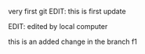 very first git
EDIT: this is first update

EDIT: edited by local computer 

this is an added change in the branch f1